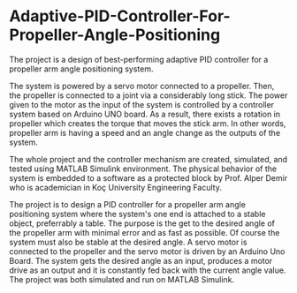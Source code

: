 # Adaptive-PID-Controller-For-Propeller-Angle-Positioning



The project is a design of best-performing adaptive PID controller for a propeller arm angle positioning system.

The system is powered by a servo motor connected to a propeller. Then, the propeller is connected to a joint via a considerably long stick. The power given to the motor as the input of the system is controlled by a controller system based on Arduino UNO board. As a result, there exists a rotation in propeller which creates the torque that moves the stick arm. In other words, propeller arm is having a speed and an angle change as the outputs of the system.

The whole project and the controller mechanism are created, simulated, and tested using MATLAB Simulink environment. The physical behavior of the system is embedded to a software as a protected block by Prof. Alper Demir who is academician in Koç University Engineering Faculty.


The project is to design a PID controller for a propeller arm angle positioning system where the system's one end is attached to a stable object, preferrably a table. The purpose is the get to the desired angle of the propeller arm with minimal error and as fast as possible. Of course the system must also be stable at the desired angle. A servo motor is connected to the propeller and the servo motor is driven by an Arduino Uno Board. The system gets the desired angle as an input, produces a motor drive as an output and it is constantly fed back with the current angle value. The project was both simulated and run on MATLAB Simulink.   

